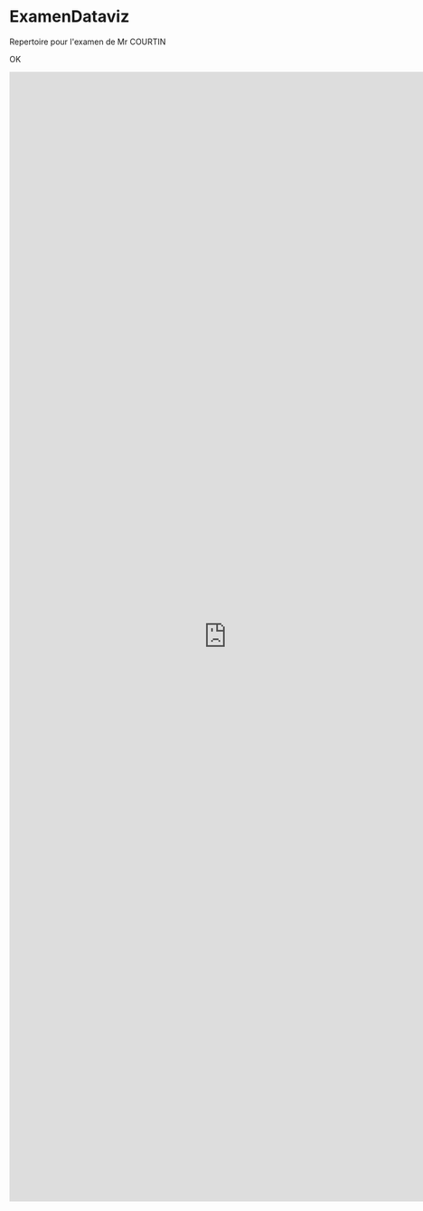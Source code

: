 # ExamenDataviz
Repertoire pour l'examen de Mr COURTIN

OK
<iframe style="width: 80vw; height: 50vh; border: none;" src="https://query.wikidata.org/embed.html#%23Tableaux%20de%20Claude%20Monet%0A%23defaultView%3AImageGrid%0ASELECT%20%3Fitem%20%3FitemLabel%20%3Fimage%20%3Flieudeconservation%20%3FlieudeconservationLabel%20%3Fcoordlieudeconservation%20WHERE%0A%7B%0A%20%20%3Fitem%20wdt%3AP31%20wd%3AQ3305213%20.%20%23%20je%20cherche%20des%20tableaux%0A%20%20%3Fitem%20wdt%3AP170%20wd%3AQ296%20.%20%23%20des%20tableaux%20de%20Claude%20Monet%0A%20OPTIONAL%20%20%7B%0A%20%20%20%3Fitem%20wdt%3AP18%20%3Fimage%20.%0A%20%20%20%3Fitem%20wdt%3AP571%20%3Fdatecreation.%0A%20%20%20%3Fitem%20wdt%3AP276%20%3Flieudeconservation.%0A%20%20%20%3Flieudeconservation%20wdt%3AP625%20%3Fcoordlieudeconservation%0A%20%20%20%0A%20%7D%0A%20%20SERVICE%20wikibase%3Alabel%20%7Bbd%3AserviceParam%20wikibase%3Alanguage%20%22fr%2C%20en%22%7D%0A%7D" referrerpolicy="origin" sandbox="allow-scripts allow-same-origin allow-popups" ></iframe>
